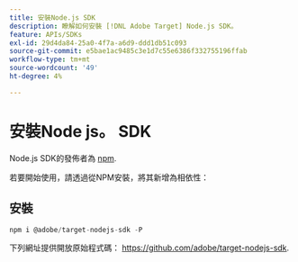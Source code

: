 ```yaml
---
title: 安裝Node.js SDK
description: 瞭解如何安裝 [!DNL Adobe Target] Node.js SDK。
feature: APIs/SDKs
exl-id: 29d4da84-25a0-4f7a-a6d9-ddd1db51c093
source-git-commit: e5bae1ac9485c3e1d7c55e6386f332755196ffab
workflow-type: tm+mt
source-wordcount: '49'
ht-degree: 4%

---
```


# 安裝Node js。 SDK

Node.js SDK的發佈者為 [npm](https://www.npmjs.com/package/@adobe/target-nodejs-sdk).

若要開始使用，請透過從NPM安裝，將其新增為相依性：

## 安裝

```js {line-numbers="true"}
npm i @adobe/target-nodejs-sdk -P
```

下列網址提供開放原始程式碼： <https://github.com/adobe/target-nodejs-sdk>.
